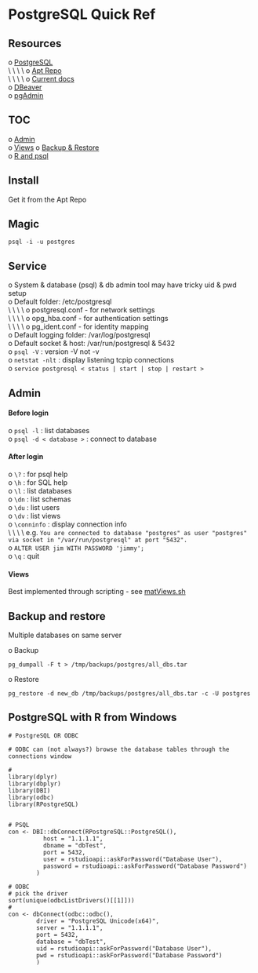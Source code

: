 
# PostgreSQL Quick Ref

## Resources

o [PostgreSQL](https://www.postgresql.org/)  
\ \ \ \ o [Apt Repo](https://www.postgresql.org/download/linux/ubuntu/)  
\ \ \ \ o [Current docs](https://www.postgresql.org/docs/current/)  
o [DBeaver](https://dbeaver.io/)  
o [pgAdmin](https://www.pgadmin.org/)  

## TOC
o [Admin](#admin)  
o [Views](#views)
o [Backup & Restore](#backup-and-restore)  
o [R and psql](#postgresql-with-r-from-windows)  

## Install
Get it from the Apt Repo  

## Magic
```
psql -i -u postgres
````

## Service  
o System & database (psql) & db admin tool may have tricky uid & pwd setup  
o Default folder: /etc/postgresql  
  \ \ \ \ o postgresql.conf - for network settings  
  \ \ \ \ o opg_hba.conf - for authentication settings  
  \ \ \ \ o pg_ident.conf - for identity mapping  
o Default logging folder: /var/log/postgresql  
o Default socket & host: /var/run/postgresql & 5432  
o ` psql -V ` : version -V not -v  
o ` netstat -nlt ` : display listening tcpip connections  
o ` service postgresql < status | start | stop | restart > `  

## Admin
#### Before login  
o ` psql -l ` : list databases  
o ` psql -d < database > ` : connect to database  

#### After login  
o ` \? ` : for psql help  
o ` \h ` : for SQL help  
o ` \l ` : list databases  
o ` \dn ` : list schemas  
o ` \du ` : list users  
o ` \dv ` : list views  
o ` \conninfo ` : display connection info  
  \ \ \ \ e.g. `You are connected to database "postgres" as user "postgres" via socket in "/var/run/postgresql" at port "5432".`  
o ` ALTER USER jim WITH PASSWORD 'jimmy'; `  
o ` \q ` : quit  

#### Views
Best implemented through scripting - see [matViews.sh](matViews.sh)  

## Backup and restore
Multiple databases on same server

o Backup
```
pg_dumpall -F t > /tmp/backups/postgres/all_dbs.tar  
```
o Restore
```
pg_restore -d new_db /tmp/backups/postgres/all_dbs.tar -c -U postgres
```

## PostgreSQL with R from Windows
```
# PostgreSQL OR ODBC

# ODBC can (not always?) browse the database tables through the connections window

#
library(dplyr)
library(dbplyr)
library(DBI)
library(odbc)
library(RPostgreSQL)


# PSQL
con <- DBI::dbConnect(RPostgreSQL::PostgreSQL(),
          host = "1.1.1.1",
          dbname = "dbTest",
          port = 5432,
          user = rstudioapi::askForPassword("Database User"),
          password = rstudioapi::askForPassword("Database Password")
        )

# ODBC
# pick the driver
sort(unique(odbcListDrivers()[[1]]))
#
con <- dbConnect(odbc::odbc(),
        driver = "PostgreSQL Unicode(x64)",
        server = "1.1.1.1",
        port = 5432,
        database = "dbTest",
        uid = rstudioapi::askForPassword("Database User"),
        pwd = rstudioapi::askForPassword("Database Password")
        )
```


<br><br>

